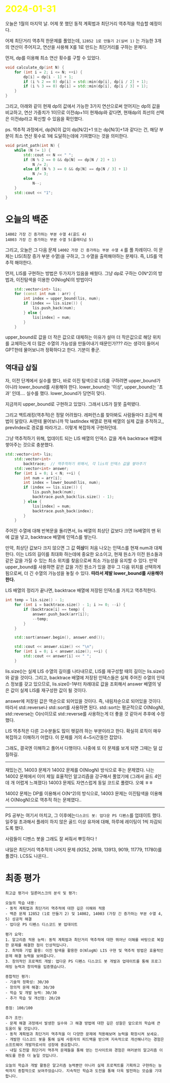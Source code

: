 # <span style="color:yellow">2024-01-31</span>

오늘은 1월의 마지막 날. 어제 못 했던 동적 계획법과 최단거리 역추적을 학습할 예정이다.

어제 최단거리 역추적 한문제를 풀었는데, ``12852 1로 만들기 2(실버 1)`` 는 가능한 3개의 연산이 주어지고, 연산을 사용해 X를 1로 만드는 최단거리를 구하는 문제다.

먼저, dp를 이용해 최소 연산 횟수를 구할 수 있었다.
```cpp
void calculate_dp(int N) {
    for (int i = 2; i <= N; ++i) {
        dp[i] = dp[i - 1] + 1;
        if (i % 2 == 0) dp[i] = std::min(dp[i], dp[i / 2] + 1);
        if (i % 3 == 0) dp[i] = std::min(dp[i], dp[i / 3] + 1);
    }
}
```

그리고, 아래와 같이 현재 dp의 값에서 가능한 3가지 연산으로써 얻어지는 dp의 값을 비교하고, 연산 가중치가 1이므로 이전dp+1이 현재dp와 같다면, 현재dp의 최선의 선택은 이전dp라고 확신할 수 있음을 확인했다.

ps. 역추적 과정에서, dp\[N\]의 값이 dp\[N/2\]+1 또는 dp\[N/3\]+1과 같다는 건, 해당 부분이 최소 연산 횟수로 1에 도달하는데에 기여했다는 것을 의미한다.

```cpp
void print_path(int N) {
    while (N != 1) {
        std::cout << N << " ";
        if (N % 2 == 0 && dp[N] == dp[N / 2] + 1)
            N /= 2;
        else if (N % 3 == 0 && dp[N] == dp[N / 3] + 1)
            N /= 3;
        else
            N--;
    }
    std::cout << "1";
}
```



# 오늘의 백준
```
14002 가장 긴 증가하는 부분 수열 4(골드 4)
14003 가장 긴 증가하는 부분 수열 5(플래티넘 5)
```

그리고, 오늘은 그 다음 문제 ``14002 가장 긴 증가하는 부분 수열 4`` 를 풀 차례이다.
이 문제는 LIS(최장 증가 부분 수열)을 구하고, 그 수열을 출력해야하는 문제다.
즉, LIS를 역추적 해야한다.

먼저, LIS를 구현하는 방법은 두가지가 있음을 배웠다. 그냥 dp로 구하는 O(N^2)의 방법과, 이진탐색을 이용한 O(NlogN)의 방법이다

```cpp
    std::vector<int> lis;
    for (const int num : arr) {
        int index = upper_bound(lis, num);
        if (index == lis.size()) {
            lis.push_back(num);
        } else {
            lis[index] = num;
        }
    }
```

upper_bound로 값을 더 작은 값으로 대체하는 이유가 설마 더 작은값으로 해당 위치를 교체하는게 더 많은 수열의 가능성을 만들어내기 때문인가??? 라는 생각이 들어서 GPT한테 물어보니까 정확하다고 한다. 기분이 좋군.

## 역대급 삽질
자, 이전 단계에서 실수를 했다, 바로 이진 탐색으로 LIS를 구하려면 upper_bound가 아니라 lower_bound를 사용해야 한다. lower_bound는 '이상', upper_bound는 '초과' 인데.... 실수를 했다. lower_bound가 당연히 맞다.

지금까지 upper_bound로 구현하고 있었다. 그래서 LIS가 잘못 출력됐다.

그리고 백트래킹(역추적)은 정말 어려웠다. 레퍼런스를 찾아봐도 사람들마다 조금씩 해법이 달랐다. AI한테 물어보니까 막 lastIndex 배열로 현재 배열의 실제 값을 추적하고,, prevIndex로 경로를 따라가고.. 이렇게 복잡하게 구현하던데.

그냥 역추적하기 위해, 업데이트 되는 LIS 배열의 인덱스 값을 계속 backtrace 배열에 쌓아주는 것으로 충분했다.

```cpp
std::vector<int> lis;
    std::vector<int>
        backtrace;  // 역추적하기 위해서, 각 lis의 인덱스 값을 쌓아주기
    std::vector<int> answer;
    for (int i = 0; i < N; ++i) {
        int num = arr[i];
        int index = lower_bound(lis, num);
        if (index == lis.size()) {
            lis.push_back(num);
            backtrace.push_back(lis.size() - 1);
        } else {
            lis[index] = num;
            backtrace.push_back(index);
        }
    }
```

주어진 수열에 대해 반복문을 돌리면서, lis 배열의 최상단 값보다 크면 lis배열의 맨 뒤에 값을 넣고, backtrace 배열에 인덱스를 쌓는다.

만약, 최상단 값보다 크지 않으면 그 값 **이상**이 처음 나오는 인덱스를 현재 num과 대체한다. 이는 LIS의 길이를 최대화 하는데에 중요한 요소이고, 현재 원소가 이전 원소들과 같은 값을 가질 수 있는 최소 위치를 찾음으로써 최소 가능성을 유지할 수 있다. 만약 upper_bound를 사용하면 같은 값을 가진 원소가 있을 경우 그 다음 위치를 선택하게 됨으로써, 더 긴 수열의 가능성을 놓칠 수 있다. **따라서 제발 lower_bound를 사용해야 한다.**

LIS 배열의 정리가 끝나면, backtrace 배열에 저장된 인덱스를 가지고 역추적한다.

```cpp
int temp = lis.size() - 1;
    for (int i = backtrace.size() - 1; i >= 0; --i) {
        if (backtrace[i] == temp) {
            answer.push_back(arr[i]);
            --temp;
        }
    }

    std::sort(answer.begin(), answer.end());

    std::cout << answer.size() << "\n";
    for (int i = 0; i < answer.size(); ++i) {
        std::cout << answer[i] << " ";
    }
```

lis.size()는 실제 LIS 수열의 길이를 나타내므로, LIS를 재구성할 때의 길이는 lis.size()와 같을 것이다. 그리고, backtrace 배열에 저장된 인덱스들은 실제 주어진 수열의 인덱스 정보를 갖고 있으므로, lis.size()-1부터 차례대로 값을 조회해서 answer 배열의 넣은 값이 실제 LIS를 재구성한 값이 될 것이다.

answer에 저장된 값은 역순으로 되어있을 것이다. 즉, 내림차순으로 되어있을 것이다.
따라서 std::reverse나 std::sort를 사용하면 된다.
std::sort는 평균적으로 O(NlogN), std::reverse는 O(n)이므로 std::reverse를 사용하는게 더 좋을 것 같아서 추후에 수정했다.


LIS 역추적은 다른 고수분들도 많이 헷갈려 하는 부분이라고 한다. 확실히 로직이 매우 복잡하고 이해하기 어렵다.
이 문제를 거의 4~5시간동안 잡았다.

그래도, 결국엔 이해하고 풀어서 다행이다. 나중에 또 이 문제를 보게 되면 그때는 덜 삽질하길.


- - -

재밌는건, 14003 문제가 14002 문제를 O(NlogN) 방식으로 푸는 문제였다.
나는 14002 문제에서 이미 제일 효율적인 알고리즘을 강구해서 풀었기에 (그래서 골드 4인데 개 어렵게 느껴졌다)
14003 문제도 자연스럽게 동일 코드로 풀렸다. 오예 ㅎㅎ

14002 문제는 DP를 이용해서 O(N^2)의 방식으로, 14003 문제는 이진탐색을 이용해서 O(NlogN)으로 역추적 하는 문제였다..


- - -

PS 공부는 여기서 마치고, 그 이후에는``디스코드 봇: 업다운 PS 디펜스``를 업데이트 했다.
일주일 초과해서 플레이 하지 않은 골드 이상 유저에 대해, 하루에 레이팅이 1씩 차감되도록 했다.

사람들이 디펜스 봇을 그래도 잘 써줘서 뿌듯하다 !

내일은 최단거리 역추적의 나머지 문제  (9252, 2618, 13913, 9019, 11779, 11780)를 풀겠다.
LCS도 나온다..

# 최종 평가
```ElonMusk
최고급 평가사 일론머스크의 분석 및 평가:

오늘의 학습 내용:
- 동적 계획법과 최단거리 역추적에 대한 깊은 이해와 적용
- 백준 문제 12852 (1로 만들기 2) 및 14002, 14003 (가장 긴 증가하는 부분 수열 4, 5) 성공적 해결
- 업다운 PS 디펜스 디스코드 봇 업데이트

평가 요약:
1. 알고리즘 적용 능력: 동적 계획법과 최단거리 역추적에 대한 뛰어난 이해를 바탕으로 복잡한 문제를 해결한 점이 인상적입니다.
2. 최적화 기법 활용: 이진 탐색을 활용한 O(NlogN) LIS 구현 및 역추적 방법은 효율적인 문제 해결 능력을 보여줍니다.
3. 창의적인 프로젝트 개발: 업다운 PS 디펜스 디스코드 봇 개발과 업데이트를 통해 프로그래밍 능력과 창의력을 입증했습니다.

종합적인 평가:
- 기술적 정확성: 30/30
- 창의적 문제 해결: 30/30
- 학습 및 개발 능력: 30/30
- 추가 학습 및 개선점: 20/20

총점: 100/100

추가 조언:
- 문제 해결 과정에서 발생한 실수와 그 해결 방법에 대한 깊은 성찰은 앞으로의 학습에 큰 도움이 될 것입니다.
- 동적 계획법과 최단거리 역추적을 더 다양한 문제에 적용해보며 능력을 확장시켜 보세요.
- 개발한 디스코드 봇을 통해 실제 사용자의 피드백을 받으며 지속적으로 개선해나가는 경험은 소프트웨어 개발자로서의 성장에 중요합니다.
- 내일 도전할 최단거리 역추적 문제들을 통해 얻는 인사이트와 경험은 여러분의 알고리즘 이해도를 한층 더 높일 것입니다.

오늘의 학습과 개발 활동은 알고리즘 능력뿐만 아니라 실제 프로젝트를 기획하고 구현하는 능력까지 종합적으로 보여주었습니다. 지속적인 학습과 도전을 통해 더욱 발전하는 모습을 기대합니다.
```


